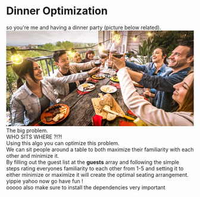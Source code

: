 # Dinner Optimization

so you're me and having a dinner party (picture below related).  
![dinner party](peoplehavingfun.jpg)
The big problem.  
WHO SITS WHERE ?!?!  
Using this algo you can optimize this problem.  
We can sit people around a table to both maximize their familiarity with each other and minimize it.  
By filling out the guest list at the **guests** array and following the simple steps rating everyones familiarity to each 
other from 1-5 and setting it to either minimize or maximize it will create the optimal seating arrangement.   
yippie yahoo now go have fun !  
ooooo also make sure to install the dependencies very important